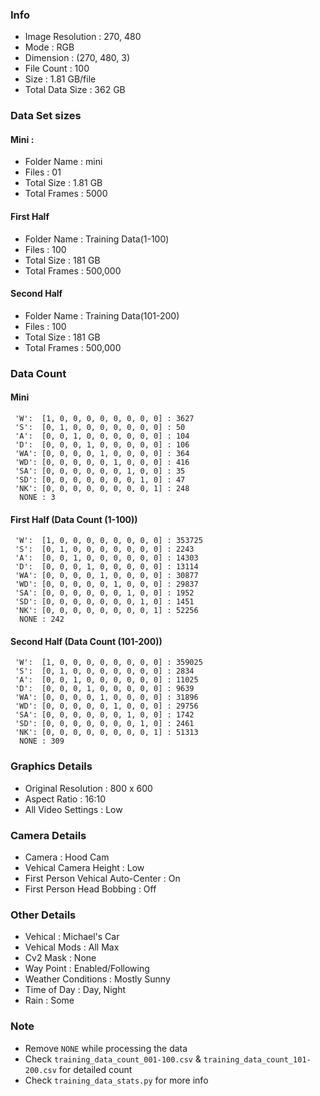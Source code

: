 ### Info
- Image Resolution : 270, 480
- Mode : RGB
- Dimension : (270, 480, 3)
- File Count : 100
- Size : 1.81 GB/file
- Total Data Size : 362 GB 

### Data Set sizes
#### Mini : 
- Folder Name : mini
- Files : 01
- Total Size : 1.81 GB
- Total Frames : 5000

#### First Half
- Folder Name : Training Data(1-100)
- Files : 100
- Total Size : 181 GB
- Total Frames : 500,000

#### Second Half
- Folder Name : Training Data(101-200)
- Files : 100
- Total Size : 181 GB
- Total Frames : 500,000

### Data Count
#### Mini
```
 'W':  [1, 0, 0, 0, 0, 0, 0, 0, 0] : 3627
 'S':  [0, 1, 0, 0, 0, 0, 0, 0, 0] : 50
 'A':  [0, 0, 1, 0, 0, 0, 0, 0, 0] : 104
 'D':  [0, 0, 0, 1, 0, 0, 0, 0, 0] : 106
 'WA': [0, 0, 0, 0, 1, 0, 0, 0, 0] : 364
 'WD': [0, 0, 0, 0, 0, 1, 0, 0, 0] : 416
 'SA': [0, 0, 0, 0, 0, 0, 1, 0, 0] : 35
 'SD': [0, 0, 0, 0, 0, 0, 0, 1, 0] : 47
 'NK': [0, 0, 0, 0, 0, 0, 0, 0, 1] : 248
  NONE : 3 
```

#### First Half (Data Count (1-100))
```
 'W':  [1, 0, 0, 0, 0, 0, 0, 0, 0] : 353725
 'S':  [0, 1, 0, 0, 0, 0, 0, 0, 0] : 2243
 'A':  [0, 0, 1, 0, 0, 0, 0, 0, 0] : 14303
 'D':  [0, 0, 0, 1, 0, 0, 0, 0, 0] : 13114
 'WA': [0, 0, 0, 0, 1, 0, 0, 0, 0] : 30877
 'WD': [0, 0, 0, 0, 0, 1, 0, 0, 0] : 29837
 'SA': [0, 0, 0, 0, 0, 0, 1, 0, 0] : 1952
 'SD': [0, 0, 0, 0, 0, 0, 0, 1, 0] : 1451
 'NK': [0, 0, 0, 0, 0, 0, 0, 0, 1] : 52256
  NONE : 242
```
#### Second Half (Data Count (101-200))
```
 'W':  [1, 0, 0, 0, 0, 0, 0, 0, 0] : 359025
 'S':  [0, 1, 0, 0, 0, 0, 0, 0, 0] : 2834
 'A':  [0, 0, 1, 0, 0, 0, 0, 0, 0] : 11025
 'D':  [0, 0, 0, 1, 0, 0, 0, 0, 0] : 9639
 'WA': [0, 0, 0, 0, 1, 0, 0, 0, 0] : 31896
 'WD': [0, 0, 0, 0, 0, 1, 0, 0, 0] : 29756
 'SA': [0, 0, 0, 0, 0, 0, 1, 0, 0] : 1742
 'SD': [0, 0, 0, 0, 0, 0, 0, 1, 0] : 2461
 'NK': [0, 0, 0, 0, 0, 0, 0, 0, 1] : 51313
  NONE : 309
```

### Graphics Details
- Original Resolution : 800 x 600
- Aspect Ratio : 16:10
- All Video Settings : Low

### Camera Details
- Camera : Hood Cam
- Vehical Camera Height : Low
- First Person Vehical Auto-Center : On
- First Person Head Bobbing : Off

### Other Details
- Vehical : Michael's Car
- Vehical Mods : All Max 
- Cv2 Mask : None
- Way Point : Enabled/Following
- Weather Conditions : Mostly Sunny
- Time of Day : Day, Night
- Rain : Some

### Note
- Remove `NONE` while processing the data
- Check `training_data_count_001-100.csv` & `training_data_count_101-200.csv` for detailed count
- Check `training_data_stats.py` for more info